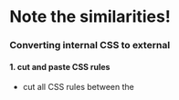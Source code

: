 # Note the similarities!

### Converting internal CSS to external

#### 1. cut and paste CSS rules

  * cut all CSS rules between the <style> tags and 
  * paste into a new empty file


#### 2. name and save CSS file

  * name the new file appropriately, with the .css extension
  * save in the css/ folder of the project
  * update relevant comments in the CSS file


#### 3. link CSS file to HTML file

  * replace the <style> tags with a <link> element
  * use relative path to point to the new CSS file using the href="path/file.css"
  * add the rel="stylesheet" attribute
  * update relevant comments in the HTML file


### 1. Converting internal Jaascript to external


#### 1. cut and paste JS code

  * cut all JS code between the <script> tags and 
  * paste into a new empty file


#### 2. name and save JS file

  * name the new file appropriately, with the .js extension
  * save in the js/ folder of the project
  * update relevant comments in the JS file


#### 3. link JS file to HTML file

  * add the src="path/file.js" attribute in the remaining <script>  element
  * use relative path to point to the new JS file
  * ensure there is nothing between the <script> tags.
  * update relevant comments in the HTML file
